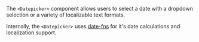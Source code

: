 The `<Datepicker>` component allows users to select a date with a dropdown selection or
a variety of localizable text formats.

Internally, the `<Datepicker>` uses [date-fns](https://date-fns.org/) for it's date calculations
and localization support.
